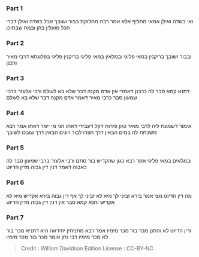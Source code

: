 
### Part 1
ואי בשדה ואילן אמאי מחליף אלא אמר רבה מחלוקת בבור ושובך אבל בשדה ואילן דברי הכל מועלין בהן ובמה שבתוכן

### Part 2
ובבור ושובך בריקנין במאי פליגי ובמלאין במאי פליגי בריקנין פליגי בפלוגתא דרבי מאיר ורבנן

### Part 3
דתנא קמא סבר לה כרבנן דאמרי אין אדם מקנה דבר שלא בא לעולם ורבי אלעזר ברבי שמעון סבר כרבי מאיר דאמר אדם מקנה דבר שלא בא לעולם

### Part 4
אימור דשמעת ליה לרבי מאיר כגון פירות דקל דעבידי דאתו הני מי יימר דאתו אמר רבא משכחת לה במים הבאין דרך חצרו לבור ויונים הבאין דרך שובכו לשובך

### Part 5
ובמלאים במאי פליגי אמר רבא כגון שהקדיש בור סתם ורבי אלעזר ברבי שמעון סבר לה כאבוה דאמר דנין דין גבוה מדין הדיוט

### Part 6
מה דין הדיוט מצי אמר בירא זביני לך מיא לא זביני לך אף דין גבוה בירא אקדיש מיא לא אקדיש ותנא קמא סבר אין דנין דין גבוה מדין הדיוט

### Part 7
ודין הדיוט לא והתנן מכר בור מכר מימיו אמר רבא מתניתין יחידאה היא דתניא מכר בור לא מכר מימיו רבי נתן אומר מכר בור מכר מימיו

>Credit : William Davidson Edition
>License : CC-BY-NC